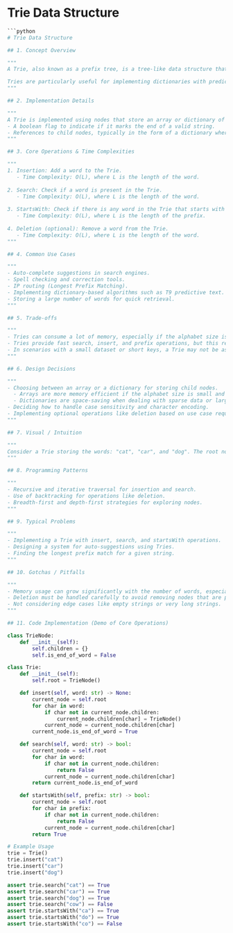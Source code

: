 # Trie Data Structure

```python
```python
# Trie Data Structure

## 1. Concept Overview

"""
A Trie, also known as a prefix tree, is a tree-like data structure that stores a dynamic set of strings, where the keys are usually strings. Unlike a binary search tree, no node in the tree stores the key associated with that node; instead, its position in the tree defines the key with which it is associated. All descendants of a node have a common prefix of the string associated with that node, and the root is associated with the empty string.

Tries are particularly useful for implementing dictionaries with predictive search functionalities, auto-completion, and spell-checking. They offer efficient searching with a time complexity of O(L), where L is the length of the key.
"""

## 2. Implementation Details

"""
A Trie is implemented using nodes that store an array or dictionary of children nodes. Each node corresponds to a single character of the key. The root node is an empty node, and paths from the root represent the keys stored in the Trie. Each node has:
- A boolean flag to indicate if it marks the end of a valid string.
- References to child nodes, typically in the form of a dictionary where keys are characters and values are the child nodes.
"""

## 3. Core Operations & Time Complexities

"""
1. Insertion: Add a word to the Trie.
   - Time Complexity: O(L), where L is the length of the word.
   
2. Search: Check if a word is present in the Trie.
   - Time Complexity: O(L), where L is the length of the word.
   
3. StartsWith: Check if there is any word in the Trie that starts with a given prefix.
   - Time Complexity: O(L), where L is the length of the prefix.
   
4. Deletion (optional): Remove a word from the Trie.
   - Time Complexity: O(L), where L is the length of the word.
"""

## 4. Common Use Cases

"""
- Auto-complete suggestions in search engines.
- Spell checking and correction tools.
- IP routing (Longest Prefix Matching).
- Implementing dictionary-based algorithms such as T9 predictive text.
- Storing a large number of words for quick retrieval.
"""

## 5. Trade-offs

"""
- Tries can consume a lot of memory, especially if the alphabet size is large, due to storing a potentially large number of pointers.
- Tries provide fast search, insert, and prefix operations, but this requires additional memory compared to other data structures like hash tables.
- In scenarios with a small dataset or short keys, a Trie may not be as efficient or necessary.
"""

## 6. Design Decisions

"""
- Choosing between an array or a dictionary for storing child nodes.
  - Arrays are more memory efficient if the alphabet size is small and fixed.
  - Dictionaries are space-saving when dealing with sparse data or large alphabets.
- Deciding how to handle case sensitivity and character encoding.
- Implementing optional operations like deletion based on use case requirements.
"""

## 7. Visual / Intuition

"""
Consider a Trie storing the words: "cat", "car", and "dog". The root node is empty. The 'c' node branches into two children: 'a' followed by 't' and 'r', indicating the words 'cat' and 'car'. Similarly, 'd' leads to 'o' and 'g' for the word 'dog'. Each path from the root to a node marked as the end of a word represents a valid word in the Trie.
"""

## 8. Programming Patterns

"""
- Recursive and iterative traversal for insertion and search.
- Use of backtracking for operations like deletion.
- Breadth-first and depth-first strategies for exploring nodes.
"""

## 9. Typical Problems

"""
- Implementing a Trie with insert, search, and startsWith operations.
- Designing a system for auto-suggestions using Tries.
- Finding the longest prefix match for a given string.
"""

## 10. Gotchas / Pitfalls

"""
- Memory usage can grow significantly with the number of words, especially with large alphabets.
- Deletion must be handled carefully to avoid removing nodes that are prefixes for other words.
- Not considering edge cases like empty strings or very long strings.
"""

## 11. Code Implementation (Demo of Core Operations)

class TrieNode:
    def __init__(self):
        self.children = {}
        self.is_end_of_word = False

class Trie:
    def __init__(self):
        self.root = TrieNode()

    def insert(self, word: str) -> None:
        current_node = self.root
        for char in word:
            if char not in current_node.children:
                current_node.children[char] = TrieNode()
            current_node = current_node.children[char]
        current_node.is_end_of_word = True

    def search(self, word: str) -> bool:
        current_node = self.root
        for char in word:
            if char not in current_node.children:
                return False
            current_node = current_node.children[char]
        return current_node.is_end_of_word

    def startsWith(self, prefix: str) -> bool:
        current_node = self.root
        for char in prefix:
            if char not in current_node.children:
                return False
            current_node = current_node.children[char]
        return True

# Example Usage
trie = Trie()
trie.insert("cat")
trie.insert("car")
trie.insert("dog")

assert trie.search("cat") == True
assert trie.search("car") == True
assert trie.search("dog") == True
assert trie.search("cow") == False
assert trie.startsWith("ca") == True
assert trie.startsWith("do") == True
assert trie.startsWith("co") == False
```
```